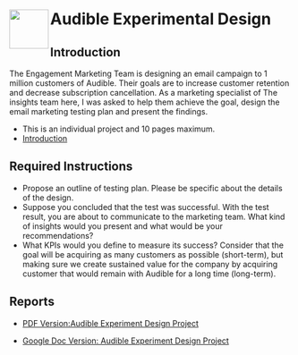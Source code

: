 # <img align="left" width="70" src="https://cdn4.iconfinder.com/data/icons/logos-and-brands/512/31_Audible_logo_logos-512.png"> Audible Experimental Design
## Introduction

The Engagement Marketing Team is designing an email campaign to 1 million customers of Audible. Their goals are to increase customer retention and decrease subscription cancellation. As a marketing specialist of The insights team here, I was asked to help them achieve the goal, design the email marketing testing plan and present the findings. 

* This is an individual project and 10 pages maximum.
* [Introduction](Analytics_Challenge.docx)

## Required Instructions

* Propose an outline of testing plan. Please be specific about the details of the design.
* Suppose you concluded that the test was successful. With the test result, you are about to communicate to the marketing team. What kind of insights would you present and what would be your recommendations?
* What KPIs would you define to measure its success? Consider that the goal will be acquiring as many customers as possible (short-term), but making sure we create sustained value for the company by acquiring customer that would remain with Audible for a long time (long-term).

## Reports

* [PDF Version:Audible Experiment Design Project](Audible_Cici_Chen.pdf)

* [Google Doc Version: Audible Experiment Design Project](https://docs.google.com/document/d/1cSeR7G4QO4rpUnA-MghxjbbrG8OAmrRQPsHEB18XdTo/edit?usp=sharing)
